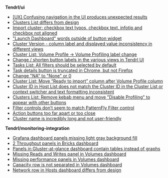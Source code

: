**Tendrl/ui**

* [[UX] Confusing navigation in the UI produces unexpected results](https://github.com/Tendrl/ui/issues/644)
* [Clusters List differs from design](https://github.com/Tendrl/ui/issues/650)
* [Import cluster: checkbox text typos, checkbox text, infotip and checkbox not aligned](https://github.com/Tendrl/ui/issues/647)
* ["Launch Dashboard" words outside of button widget](https://github.com/Tendrl/ui/issues/646)
* [Cluster Version - column label and displayed value inconsistency in different views](https://github.com/Tendrl/ui/issues/652)
* [Cluster List: Volume Profile -> Volume Profiling label change](https://github.com/Tendrl/ui/issues/654)
* [Change / shorten button labels in the various views in Tendrl UI](https://github.com/Tendrl/ui/issues/651)
* [Tasks List: All filters should be selected by default](https://github.com/Tendrl/ui/issues/657)
* [Task details button is truncated in Chrome, but not Firefox](https://github.com/Tendrl/ui/issues/645)
* [Change "NA" to "None" or 0](https://github.com/Tendrl/ui/issues/658)
* [Cluster List: Move “Ready to import” column after Volume Profile column](https://github.com/Tendrl/ui/issues/653)
* [Cluster ID in Host List does not match the Cluster ID in the Cluster List or context switcher and text formatting inconsistent](https://github.com/Tendrl/ui/issues/622)
* [Clusters List: Remove kebab menu and move "Disable Profiling" to appear with other buttons](https://github.com/Tendrl/ui/issues/659)
* [Filter controls don’t seem to match PatternFly Filter control](https://github.com/Tendrl/ui/issues/638)
* [Action buttons too far apart or too close](https://github.com/Tendrl/ui/issues/655)
* [Cluster name is incredibly long and not user-friendly](https://github.com/Tendrl/ui/issues/656)

**Tendrl/monitoring-integration**
* [Grafana dashboard panels missing light gray background fill](https://github.com/Tendrl/ui/issues/649)
* [2 Throughput panels in Bricks dashboard](https://github.com/Tendrl/monitoring-integration/issues/152)
* [Panels in Gluster-at-glance dashboard contain tables instead of graphs](https://github.com/Tendrl/monitoring-integration/issues/151)
* [Missing Reads and Writes panel in Volumes dashboard](https://github.com/Tendrl/monitoring-integration/issues/150)
* [Missing performance panels in Volumes dashboard](https://github.com/Tendrl/monitoring-integration/issues/149)
* [Capacity row is not separated in Volumes dashboard](https://github.com/Tendrl/monitoring-integration/issues/147)
* [Network row in Hosts dashboard differs from design](https://github.com/Tendrl/monitoring-integration/issues/146)
